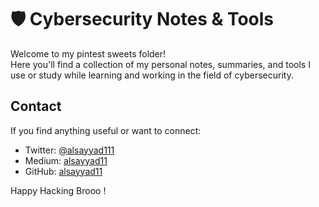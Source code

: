 # 🛡 Cybersecurity Notes & Tools

Welcome to my pintest sweets folder!  
Here you'll find a collection of my personal notes, summaries, and tools I use or study while learning and working in the field of cybersecurity.

##  Contact

If you find anything useful or want to connect:
- Twitter: [@alsayyad111](https://twitter.com/alsayyad111)
- Medium: [alsayyad11](https://medium.com/@alsayyad11)
- GitHub: [alsayyad11](https://github.com/alsayyad11)

Happy Hacking Brooo ! 
